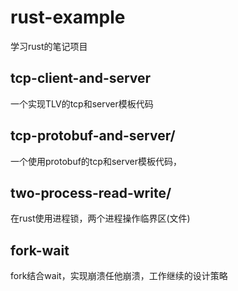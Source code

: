 # rust-example
学习rust的笔记项目

## tcp-client-and-server
一个实现TLV的tcp和server模板代码

## tcp-protobuf-and-server/
一个使用protobuf的tcp和server模板代码，

## two-process-read-write/
在rust使用进程锁，两个进程操作临界区(文件)

## fork-wait
fork结合wait，实现崩溃任他崩溃，工作继续的设计策略
